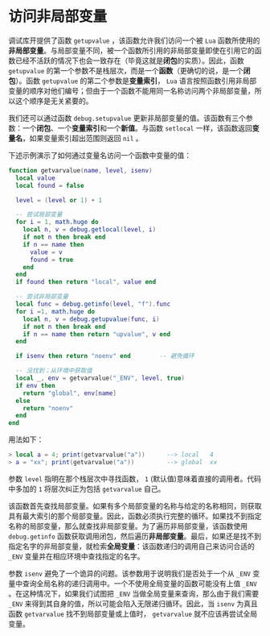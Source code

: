 # 访问非局部变量

调试库开提供了函数 `getupvalue` ，该函数允许我们访问一个被 `Lua` 函数所使用的**非局部变量**。与局部变量不同，被一个函数所引用的非局部变量即使在引用它的函数已经不活跃的情况下也会一致存在（毕竟这就是**闭包**的实质）。因此，函数 `getupvalue` 的第一个参数不是栈层次，而是一个**函数**（更确切的说，是一个**闭包**）。函数 `getupvalue` 的第二个参数是**变量索引**， `Lua` 语言按照函数引用非局部变量的顺序对他们编号；但由于一个函数不能用同一名称访问两个非局部变量，所以这个顺序是无关紧要的。

我们还可以通过函数 `debug.setupvalue` 更新非局部变量的值。该函数有三个参数：一个**闭包**、一个**变量索引**和一个**新值**。与函数 `setlocal` 一样，该函数返回**变量名**，如果变量索引超出范围则返回 `nil` 。

下述示例演示了如何通过变量名访问一个函数中变量的值：

```lua
function getvarvalue(name, level, isenv)
  local value
  local found = false

  level = (level or 1) + 1

  -- 尝试局部变量
  for i = 1, math.huge do
    local n, v = debug.getlocal(level, i)
    if not n then break end
    if n == name then
      value = v
      found = true
    end
  end
  if found then return "local", value end

  -- 尝试非局部变量
  local func = debug.getinfo(level, "f").func
  for i =1, math.huge do
    local n, v = debug.getupvalue(func, i)
    if not n then break end
    if n == name then return "upvalue", v end
  end

  if isenv then return "noenv" end        -- 避免循环

  -- 没找到；从环境中获取值
  local _, env = getvarvalue("_ENV", level, true)
  if env then
    return "global", env[name]
  else
    return "noenv"
  end
end
```

用法如下：

```lua
> local a = 4; print(getvarvalue("a"))      --> local   4
> a = "xx"; print(getvarvalue("a"))         --> global  xx
```

参数 `level` 指明在那个栈层次中寻找函数， `1` (默认值)意味着直接的调用者。代码中多加的 `1` 将层次纠正为包括 `getvarvalue` 自己。

该函数首先查找局部变量。如果有多个局部变量的名称与给定的名称相同，则获取具有最大索引的那个局部变量。因此，函数必须执行完整的循环。如果找不到指定名称的局部变量，那么就查找非局部变量。为了遍历非局部变量，该函数使用 `debug.getinfo` 函数获取调用闭包，然后遍历**非局部变量**。最后，如果还是找不到指定名字的非局部变量，就检索**全局变量**：该函数递归的调用自己来访问合适的 `_ENV` 变量并在相应环境中查找指定的名字。

参数 `isenv` 避免了一个诡异的问题。该参数用于说明我们是否处于一个从 `_ENV` 变量中查询全局名称的递归调用中。一个不使用全局变量的函数可能没有上值 `_ENV` 。在这种情况下，如果我们试图把 `_ENV` 当做全局变量来查询，那么由于我们需要 `_ENV` 来得到其自身的值，所以可能会陷入无限递归循环。因此，当 `isenv` 为真且函数 `getvarvalue` 找不到局部变量或上值时， `getvarvalue` 就不应该再尝试全局变量。

